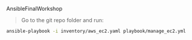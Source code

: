 AnsibleFinalWorkshop


> Go to the git repo folder and run:
```bash
ansible-playbook -i inventory/aws_ec2.yaml playbook/manage_ec2.yml
```
